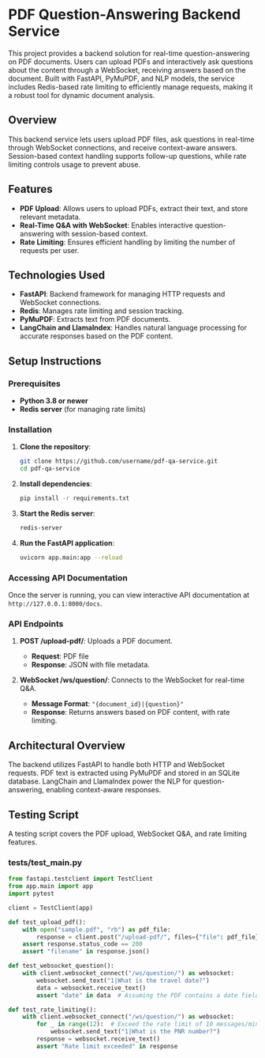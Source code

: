 # PDF Question-Answering Backend Service

This project provides a backend solution for real-time question-answering on PDF documents. Users can upload PDFs and interactively ask questions about the content through a WebSocket, receiving answers based on the document. Built with FastAPI, PyMuPDF, and NLP models, the service includes Redis-based rate limiting to efficiently manage requests, making it a robust tool for dynamic document analysis.

## Overview

This backend service lets users upload PDF files, ask questions in real-time through WebSocket connections, and receive context-aware answers. Session-based context handling supports follow-up questions, while rate limiting controls usage to prevent abuse.

## Features

- **PDF Upload**: Allows users to upload PDFs, extract their text, and store relevant metadata.
- **Real-Time Q&A with WebSocket**: Enables interactive question-answering with session-based context.
- **Rate Limiting**: Ensures efficient handling by limiting the number of requests per user.

## Technologies Used

- **FastAPI**: Backend framework for managing HTTP requests and WebSocket connections.
- **Redis**: Manages rate limiting and session tracking.
- **PyMuPDF**: Extracts text from PDF documents.
- **LangChain and LlamaIndex**: Handles natural language processing for accurate responses based on the PDF content.

## Setup Instructions

### Prerequisites

- **Python 3.8 or newer**
- **Redis server** (for managing rate limits)

### Installation

1. **Clone the repository**:
    ```bash
    git clone https://github.com/username/pdf-qa-service.git
    cd pdf-qa-service
    ```

2. **Install dependencies**:
    ```bash
    pip install -r requirements.txt
    ```

3. **Start the Redis server**:
    ```bash
    redis-server
    ```

4. **Run the FastAPI application**:
    ```bash
    uvicorn app.main:app --reload
    ```

### Accessing API Documentation

Once the server is running, you can view interactive API documentation at `http://127.0.0.1:8000/docs`.

### API Endpoints

1. **POST /upload-pdf/**: Uploads a PDF document.
    - **Request**: PDF file
    - **Response**: JSON with file metadata.

2. **WebSocket /ws/question/**: Connects to the WebSocket for real-time Q&A.
    - **Message Format**: `"{document_id}|{question}"`
    - **Response**: Returns answers based on PDF content, with rate limiting.

## Architectural Overview

The backend utilizes FastAPI to handle both HTTP and WebSocket requests. PDF text is extracted using PyMuPDF and stored in an SQLite database. LangChain and LlamaIndex power the NLP for question-answering, enabling context-aware responses.

## Testing Script

A testing script covers the PDF upload, WebSocket Q&A, and rate limiting features.

### **tests/test_main.py**

```python
from fastapi.testclient import TestClient
from app.main import app
import pytest

client = TestClient(app)

def test_upload_pdf():
    with open("sample.pdf", "rb") as pdf_file:
        response = client.post("/upload-pdf/", files={"file": pdf_file})
    assert response.status_code == 200
    assert "filename" in response.json()

def test_websocket_question():
    with client.websocket_connect("/ws/question/") as websocket:
        websocket.send_text("1|What is the travel date?")
        data = websocket.receive_text()
        assert "date" in data  # Assuming the PDF contains a date field

def test_rate_limiting():
    with client.websocket_connect("/ws/question/") as websocket:
        for _ in range(12):  # Exceed the rate limit of 10 messages/min
            websocket.send_text("1|What is the PNR number?")
        response = websocket.receive_text()
        assert "Rate limit exceeded" in response
